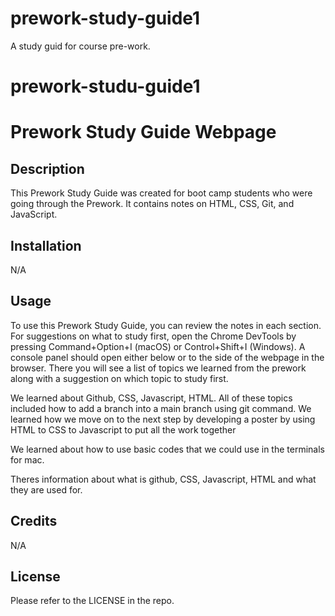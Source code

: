 # prework-study-guide1
A study guid for course pre-work. 

# prework-studu-guide1

# Prework Study Guide Webpage

## Description

This Prework Study Guide was created for boot camp students who were going through the Prework. It contains notes on HTML, CSS, Git, and JavaScript.

## Installation

N/A

## Usage

To use this Prework Study Guide, you can review the notes in each section. For suggestions on what to study first, open the Chrome DevTools by pressing Command+Option+I (macOS) or Control+Shift+I (Windows). A console panel should open either below or to the side of the webpage in the browser. There you will see a list of topics we learned from the prework along with a suggestion on which topic to study first.

We learned about Github, CSS, Javascript, HTML. All of these topics included how to add a branch into a main branch using git command. We learned how we move on to the next step by developing a poster by using HTML to CSS to Javascript to put all the work together

We learned about how to use basic codes that we could use in the terminals for mac.

Theres information about what is github, CSS, Javascript, HTML and what they are used for. 

## Credits

N/A

## License

Please refer to the LICENSE in the repo.
